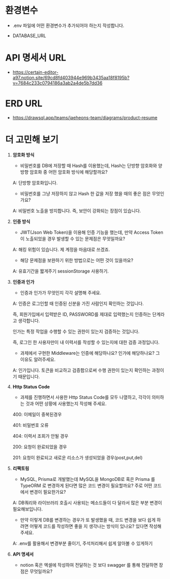 # 환경변수
- .env 파일에 어떤 환경변수가 추가되어야 하는지 작성합니다.

- DATABASE_URL

# API 명세서 URL
- https://certain-editor-a97.notion.site/69cd8fd403944e969b3435aa18f8195b?v=7684c233c0794186a3ab2a4de5b7dd36

# ERD URL
- https://drawsql.app/teams/jaeheons-team/diagrams/product-resume

# 더 고민해 보기
1. **암호화 방식**
    - 비밀번호를 DB에 저장할 때 Hash를 이용했는데, Hash는 단방향 암호화와 양방향 암호화 중 어떤 암호화 방식에 해당할까요?
    
    A: 단방향 암호화입니다.
    - 비밀번호를 그냥 저장하지 않고 Hash 한 값을 저장 했을 때의 좋은 점은 무엇인가요?
    
    A: 비밀번호 노출을 방지합니다. 즉, 보안이 강화되는 장점이 있습니다.

2. **인증 방식**
    - JWT(Json Web Token)을 이용해 인증 기능을 했는데, 만약 Access Token이 노출되었을 경우 발생할 수 있는 문제점은 무엇일까요?
    
    A: 해킹 위험이 있습니다. 제 계정을 마음대로 쓰겠죠.
    - 해당 문제점을 보완하기 위한 방법으로는 어떤 것이 있을까요?
    
    A: 유효기간을 짧게주기 sessionStorage 사용하기.

3. **인증과 인가**
    - 인증과 인가가 무엇인지 각각 설명해 주세요.
    
    A: 인증은 로그인할 때 인증된 신분을 가진 사람인지 확인하는 것입니다.
    
    즉, 회원가입에서 입력받은 ID, PASSWORD를 제대로 입력했는지 인증하는 단계라고 생각합니다.
    
    인가는 특정 작업을 수행할 수 있는 권한이 있는지 검증하는 것입니다.
    
    즉, 로그인 한 사용자만이 내 이력서를 작성할 수 있는지에 대한 검증 과정입니다.
    - 과제에서 구현한 Middleware는 인증에 해당하나요? 인가에 해당하나요? 그 이유도 알려주세요.
    
    A: 인가입니다. 토큰을 비교하고 검증함으로써 수행 권한이 있는지 확인하는 과정이기 때문입니다.

4. **Http Status Code**
    - 과제를 진행하면서 사용한 Http Status Code를 모두 나열하고, 각각이 의미하는 것과 어떤 상황에 사용했는지 작성해 주세요.
    
    400: 이메일이 중복된경우  
    
    401: 비밀번호 오류  
    
    404: 이력서 조회가 안될 경우
    
    200: 요청이 완료되었을 경우  
    
    201: 요청이 완료되고 새로운 리소스가 생성되었을 경우(post,put,del)

5. **리팩토링**
    - MySQL, Prisma로 개발했는데 MySQL을 MongoDB로 혹은 Prisma 를 TypeORM 로 변경하게 된다면 많은 코드 변경이 필요할까요? 주로 어떤 코드에서 변경이 필요한가요?
    
    A: DB쿼리와 라이브러리 호출시 사용되는 메소드들이 다 달라서 많은 부분 변경이 필요해보입니다.
    
    - 만약 이렇게 DB를 변경하는 경우가 또 발생했을 때, 코드 변경을 보다 쉽게 하려면 어떻게 코드를 작성하면 좋을 지 생각나는 방식이 있나요? 있다면 작성해 주세요.
    
    A: .env를 활용해서 변경부분 줄이기, 주석처리해서 쉽게 알아볼 수 있게하기


6. **API 명세서**
    - notion 혹은 엑셀에 작성하여 전달하는 것 보다 swagger 를 통해 전달하면 장점은 무엇일까요?
